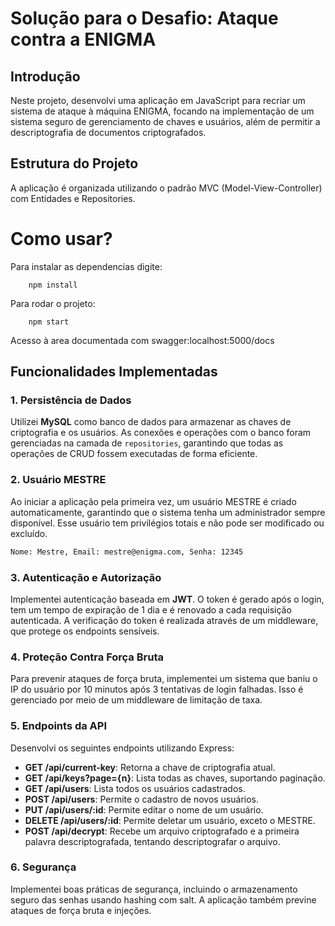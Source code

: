 # Solução para o Desafio: Ataque contra a ENIGMA

## Introdução

Neste projeto, desenvolvi uma aplicação em JavaScript para recriar um sistema de ataque à máquina ENIGMA, focando na implementação de um sistema seguro de gerenciamento de chaves e usuários, além de permitir a descriptografia de documentos criptografados.

## Estrutura do Projeto

A aplicação é organizada utilizando o padrão MVC (Model-View-Controller) com Entidades e Repositories.

# Como usar?

Para instalar as dependencias digite:
``` 
    npm install
```
Para rodar o projeto:
``` 
    npm start
```

Acesso à area documentada com swagger:localhost:5000/docs

## Funcionalidades Implementadas

### 1. Persistência de Dados

Utilizei **MySQL** como banco de dados para armazenar as chaves de criptografia e os usuários. As conexões e operações com o banco foram gerenciadas na camada de `repositories`, garantindo que todas as operações de CRUD fossem executadas de forma eficiente.

### 2. Usuário MESTRE

Ao iniciar a aplicação pela primeira vez, um usuário MESTRE é criado automaticamente, garantindo que o sistema tenha um administrador sempre disponível. Esse usuário tem privilégios totais e não pode ser modificado ou excluído.       
```bash 
Nome: Mestre, Email: mestre@enigma.com, Senha: 12345
```

### 3. Autenticação e Autorização

Implementei autenticação baseada em **JWT**. O token é gerado após o login, tem um tempo de expiração de 1 dia e é renovado a cada requisição autenticada. A verificação do token é realizada através de um middleware, que protege os endpoints sensíveis.

### 4. Proteção Contra Força Bruta

Para prevenir ataques de força bruta, implementei um sistema que baniu o IP do usuário por 10 minutos após 3 tentativas de login falhadas. Isso é gerenciado por meio de um middleware de limitação de taxa.

### 5. Endpoints da API

Desenvolvi os seguintes endpoints utilizando Express:

- **GET /api/current-key**: Retorna a chave de criptografia atual.
- **GET /api/keys?page={n}**: Lista todas as chaves, suportando paginação.
- **GET /api/users**: Lista todos os usuários cadastrados.
- **POST /api/users**: Permite o cadastro de novos usuários.
- **PUT /api/users/:id**: Permite editar o nome de um usuário.
- **DELETE /api/users/:id**: Permite deletar um usuário, exceto o MESTRE.
- **POST /api/decrypt**: Recebe um arquivo criptografado e a primeira palavra descriptografada, tentando descriptografar o arquivo.

### 6. Segurança

Implementei boas práticas de segurança, incluindo o armazenamento seguro das senhas usando hashing com salt. A aplicação também previne ataques de força bruta e injeções.


